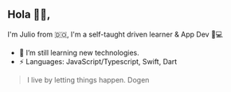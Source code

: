 ## Hola 👋🏾, 
I'm Julio from 🇩🇴, I'm a self-taught driven learner & App Dev 📱💻 

- 🌱 I’m still learning new technologies.
-  ⚡ Languages: JavaScript/Typescript, Swift, Dart 

>I live by letting things happen. Dogen
<!--
**jltzbrg/jltzbrg** is a ✨ _special_ ✨ repository because its `README.md` (this file) appears on your GitHub profile.

Here are some ideas to get you started:

- 🔭 I’m currently working on ...
- 🌱 I’m currently learning ...
- 👯 I’m looking to collaborate on ...
- 🤔 I’m looking for help with ...
- 💬 Ask me about ...
- 📫 How to reach me: ...
- 😄 Pronouns: ...
- ⚡ Fun fact: ...
-->
